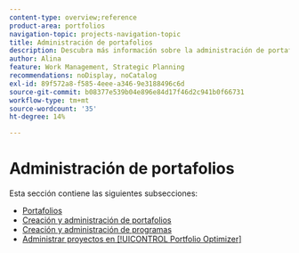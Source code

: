 ```yaml
---
content-type: overview;reference
product-area: portfolios
navigation-topic: projects-navigation-topic
title: Administración de portafolios
description: Descubra más información sobre la administración de portafolios en las siguientes secciones.
author: Alina
feature: Work Management, Strategic Planning
recommendations: noDisplay, noCatalog
exl-id: 89f572a8-f585-4eee-a346-9e3188496c6d
source-git-commit: b08377e539b04e896e84d17f46d2c941b0f66731
workflow-type: tm+mt
source-wordcount: '35'
ht-degree: 14%

---
```


# Administración de portafolios

Esta sección contiene las siguientes subsecciones:

* [Portafolios](../../manage-work/portfolios/portfolios-overview/portfolio-overview-1.md)
* [Creación y administración de portafolios](../../manage-work/portfolios/create-and-manage-portfolios/create-and-manage-portfolios.md)
* [Creación y administración de programas](../../manage-work/portfolios/create-and-manage-programs/create-and-manage-programs.md)
* [Administrar proyectos en [!UICONTROL Portfolio Optimizer]](../../manage-work/portfolios/portfolio-optimizer/manage-projects-in-portfolio-optimizer.md)
